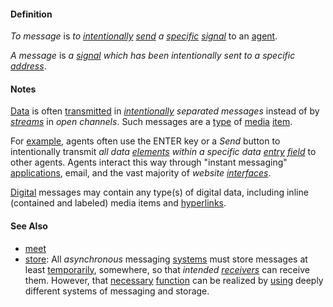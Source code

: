 #### Definition

*To message* is *to [intentionally](https://github.com/gcassel/Modular-Organization-Terminology/blob/master/terms/intend.md) [send](https://github.com/gcassel/Modular-Organization-Terminology/blob/master/terms/send.md) a [specific](https://github.com/gcassel/Modular-Organization-Terminology/blob/master/terms/specific.md) [signal](https://github.com/gcassel/Modular-Organization-Terminology/blob/master/terms/signal.md)* to an [agent](https://github.com/gcassel/Modular-Organization-Terminology/blob/master/terms/agent.md).

*A message* is *a [signal](https://github.com/gcassel/Modular-Organization-Terminology/blob/master/terms/signal.md) which has been intentionally sent to a specific [address](https://github.com/gcassel/Modular-Organization-Terminology/blob/master/terms/address.md)*.
		
#### Notes
		
[Data](https://github.com/gcassel/Modular-Organization-Terminology/blob/master/terms/data.md) is often [transmitted](https://github.com/gcassel/Modular-Organization-Terminology/blob/master/terms/transmit.md) in *[intentionally](https://github.com/gcassel/Modular-Organization-Terminology/blob/master/terms/intend.md) separated messages* instead of by *[streams](https://github.com/gcassel/Modular-Organization-Terminology/blob/master/terms/stream.md)* in *open channels*.   Such messages are a [type](https://github.com/gcassel/Modular-Organization-Terminology/blob/master/terms/type.md) of [media](https://github.com/gcassel/Modular-Organization-Terminology/blob/master/terms/media.md) [item](https://github.com/gcassel/Modular-Organization-Terminology/blob/master/terms/item.md).

For [example](https://github.com/gcassel/Modular-Organization-Terminology/blob/master/terms/example.md), agents often use the ENTER key or a *Send* button to intentionally transmit *all data [elements](https://github.com/gcassel/Modular-Organization-Terminology/blob/master/terms/element.md) within a specific data [entry](https://github.com/gcassel/Modular-Organization-Terminology/blob/master/terms/add.md) [field](https://github.com/gcassel/Modular-Organization-Terminology/blob/master/terms/field.md)* to other agents.   Agents interact this way through "instant messaging" [applications](https://github.com/gcassel/Modular-Organization-Terminology/blob/master/terms/application.md), email, and the vast majority of *website [interfaces](https://github.com/gcassel/Modular-Organization-Terminology/blob/master/terms/interface.md)*.  
		
[Digital](https://github.com/gcassel/Modular-Organization-Terminology/blob/master/terms/digital.md) messages may contain any type(s) of digital data, including inline (contained and labeled) media items and [hyperlinks](https://github.com/gcassel/Modular-Organization-Terminology/blob/master/terms/hyperlink.md).
		
#### See Also

* [meet](https://github.com/gcassel/Modular-Organization-Terminology/blob/master/terms/meet.md)
* [store](https://github.com/gcassel/Modular-Organization-Terminology/blob/master/terms/store.md):   All *asynchronous* messaging [systems](https://github.com/gcassel/Modular-Organization-Terminology/blob/master/terms/system.md) must store messages at least [temporarily](https://github.com/gcassel/Modular-Organization-Terminology/blob/master/terms/temporary.md), somewhere, so that *intended [receivers](https://github.com/gcassel/Modular-Organization-Terminology/blob/master/terms/receive.md)* can receive them.  However, that [necessary](https://github.com/gcassel/Modular-Organization-Terminology/blob/master/terms/requirement.md) [function](https://github.com/gcassel/Modular-Organization-Terminology/blob/master/terms/function.md) can be realized by [using](https://github.com/gcassel/Modular-Organization-Terminology/blob/master/terms/use.md) deeply different systems of messaging and storage.
